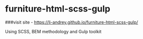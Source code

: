 # furniture-html-scss-gulp

###visit site - https://li-andrey.github.io/furniture-html-scss-gulp/

Using SCSS, BEM methodology and Gulp toolkit
